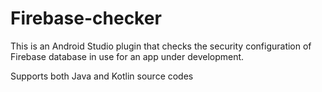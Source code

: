 
# Firebase-checker

This is an Android Studio plugin that checks the security configuration of Firebase database in use for an app under development.

Supports both Java and Kotlin source codes
